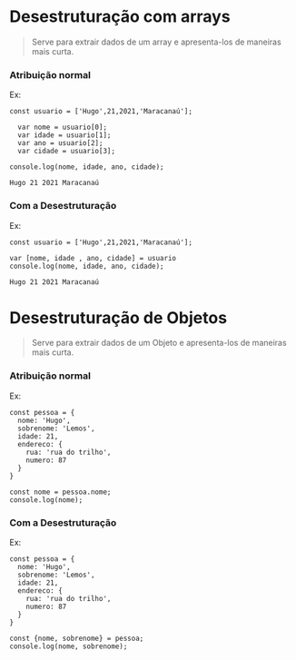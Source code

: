 # Desestruturação com arrays
>Serve para extrair dados de um array e apresenta-los de maneiras mais curta. <br>
### Atribuição normal
Ex:
```
const usuario = ['Hugo',21,2021,'Maracanaú'];

  var nome = usuario[0];
  var idade = usuario[1];
  var ano = usuario[2];
  var cidade = usuario[3];

console.log(nome, idade, ano, cidade);

Hugo 21 2021 Maracanaú
```
### Com a Desestruturação
Ex:
```
const usuario = ['Hugo',21,2021,'Maracanaú'];

var [nome, idade , ano, cidade] = usuario
console.log(nome, idade, ano, cidade);

Hugo 21 2021 Maracanaú
```
# Desestruturação de Objetos
>Serve para extrair dados de um Objeto e apresenta-los de maneiras mais curta. <br>
### Atribuição normal
Ex:
```
const pessoa = {
  nome: 'Hugo',
  sobrenome: 'Lemos',
  idade: 21,
  endereco: {
    rua: 'rua do trilho',
    numero: 87
  }
}

const nome = pessoa.nome;
console.log(nome);
```
### Com a Desestruturação
Ex:
```
const pessoa = {
  nome: 'Hugo',
  sobrenome: 'Lemos',
  idade: 21,
  endereco: {
    rua: 'rua do trilho',
    numero: 87
  }
}

const {nome, sobrenome} = pessoa;
console.log(nome, sobrenome);
```